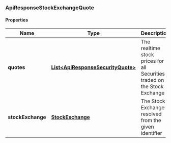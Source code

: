 
[//]: # (CLASS:ApiResponseStockExchangeQuote)

[//]: # (KIND:object)

### ApiResponseStockExchangeQuote

#### Properties

[//]: # (START_DEFINITION)

Name | Type | Description
------------ | ------------- | -------------
**quotes** | [**List&lt;ApiResponseSecurityQuote&gt;**](ApiResponseSecurityQuote.md) | The realtime stock prices for all Securities traded on the Stock Exchange &nbsp;
**stockExchange** | [**StockExchange**](StockExchange.md) | The Stock Exchange resolved from the given identifier &nbsp;

[//]: # (END_DEFINITION)


[//]: # (CONTAINED_CLASS:ApiResponseSecurityQuote)


[//]: # (CONTAINED_CLASS:StockExchange)





